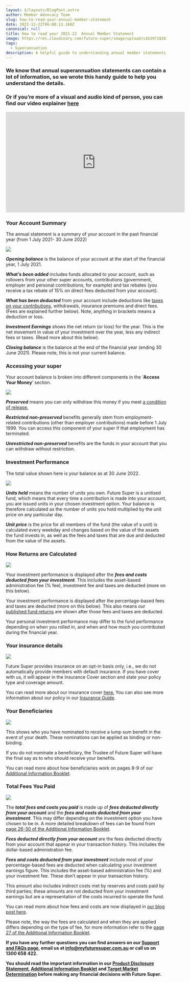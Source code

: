 ```yaml
---
layout: $/layouts/BlogPost.astro
author: Member Advocacy Team
slug: how-to-read-your-annual-member-statement
date: 2022-12-22T06:08:13.168Z
canonical: null
title: How to read your 2021-22  Annual Member Statement
image: https://res.cloudinary.com/future-super/image/upload/v1639718267/Member_Statement.png
tags:
  - Superannuation
description: A helpful guide to understanding annual member statements.
---
```

### We know that annual superannuation statements can contain a lot of information, so we wrote this handy guide to help you understand the details.

### Or if you’re more of a visual and audio kind of person, you can find our video explainer [here](https://www.youtube.com/watch?v=ycl6Vkksmww&ab_channel=FutureSuper)

<iframe width="560" height="315" src="https://www.youtube.com/embed/ycl6Vkksmww" title="YouTube video player" frameborder="0" allow="accelerometer; autoplay; clipboard-write; encrypted-media; gyroscope; picture-in-picture" allowfullscreen></iframe>

### **Your Account Summary**

The annual statement is a summary of your account in the past financial year (from 1 July 2021- 30 June 2022)

![](https://i.postimg.cc/Bn67nZFd/Account-Summary-2-m3jfjg-2022.jpg)

***Opening balance*** is the balance of your account at the start of the financial year, 1 July 2021.

***What’s been added*** includes funds allocated to your account, such as rollovers from your other super accounts, contributions (government, employer and personal contributions, for example) and tax rebates (you receive a tax rebate of 15% on direct fees deducted from your account).

***What has been deducted*** from your account include deductions like [taxes on your contributions](https://www.futuresuper.com.au/faqs/why-is-tax-taken-from-my-account), withdrawals, insurance premiums and direct fees. (Fees are explained further below). Note, anything in brackets means a deduction or loss.

***Investment Earnings*** shows the net return (or loss) for the year. This is the net movement in value of your investment over the year, less any indirect fees or taxes. (Read more about this below).

***Closing balance*** is the balance at the end of the financial year (ending 30 June 2021). Please note, this is not your current balance.

### Accessing your super

Your account balance is broken into different components in the ‘**Access Your Money**’ section.

![](https://i.postimg.cc/j2tZ0RK3/Access-to-your-Money-2-eaviea-2022.jpg)

***Preserved*** means you can only withdraw this money if you meet [a condition of release.](https://www.futuresuper.com.au/faqs/what-is-a-condition-of-release/)‍

***Restricted non-preserved*** benefits generally stem from employment-related contributions (other than employer contributions) made before 1 July 1999. You can access this component of your super if that employment has terminated.

***Unrestricted non-preserved*** benefits are the funds in your account that you can withdraw without restriction.

### **Investment Performance**

The total value shown here is your balance as at 30 June 2022. 

![](https://i.postimg.cc/DfGP5JQv/Investment-Information-Example-2022.jpg)

***Units held*** means the number of units you own. Future Super is a unitised fund, which means that every time a contribution is made into your account, you are issued units in your chosen investment option. Your balance is therefore calculated as the number of units you hold multiplied by the unit price on any particular day.

***Unit price*** is the price for all members of the fund (the value of a unit) is calculated every weekday and changes based on the value of the assets the fund invests in, as well as the fees and taxes that are due and deducted from the value of the assets.

### **How Returns are Calculated**

![](https://i.postimg.cc/1tBsZ5wf/statement-pic-4-performance.png)

Your investment performance is displayed after the ***fees and costs deducted from your investment***. This includes the asset-based administration fee (% fee), investment fee and taxes are deducted (more on this below). 

Your investment performance is displayed after the percentage-based fees and taxes are deducted (more on this below). This also means our [published fund returns](https://www.myfuturesuper.com.au/choosing/performanceandreturns) are shown after those fees and taxes are deducted.

Your personal investment performance may differ to the fund performance depending on when you rolled in, and when and how much you contributed during the financial year.

### Your insurance details

![](https://i.postimg.cc/255PBFZ8/statement-pic-5-insurance.png)

Future Super provides insurance on an opt-in basis only, i.e., we do not automatically provide members with default insurance. If you have cover with us, it will appear in the Insurance Cover section and state your policy type and coverage amount.

You can read more about our insurance cover [here.](https://www.myfuturesuper.com.au/faqs/does-future-super-offer-insurance/) You can also see more information about our policy in our [Insurance Guide](https://content.myfuturesuper.com.au/forms-docs/FS_InsuranceGuide_05102021.pdf).

### Your Beneficiaries

![](https://res.cloudinary.com/fdq5gvf9pls/image/upload/c_scale,w_680/v1639567989/Member%20Statement%20blog/Beneficiary_Details_uqci1k.png)

This shows who you have nominated to receive a lump sum benefit in the event of your death. These nominations can be applied as binding or non-binding. 

If you do not nominate a beneficiary, the Trustee of Future Super will have the final say as to who should receive your benefits. 

You can read more about how beneficiaries work on pages 8-9 of our [Additional Information Booklet](https://content.myfuturesuper.com.au/forms-docs/FS_AIB_20122022.pdf). 

### Total Fees You Paid

![](https://i.postimg.cc/B6bpgmSt/Screen-Shot-2022-12-21-at-6-06-40-pm.png)

The ***total fees and costs you paid*** is made up of ***fees deducted directly from your account*** and the ***fees and costs deducted from your investment***. This may differ depending on the investment option you have chosen to be in. A more detailed breakdown of fees can be found from [page 26-30 of the Additional Information Booklet](https://content.myfuturesuper.com.au/forms-docs/FS_AIB_20122022.pdf). 

***Fees deducted directly from your account*** are the fees deducted directly from your account that appear in your transaction history. This includes the dollar-based administration fee.

***Fees and costs deducted from your investment*** include most of your percentage-based fees are deducted when calculating your investment earnings figure. This includes the asset-based administration fee (%) and your investment fee. These don’t appear in your transaction history.

This amount also includes indirect costs met by reserves and costs paid by third parties; these amounts are not deducted from your investment earnings but are a representation of the costs incurred to operate the fund. 

You can read more about how fees and costs are now displayed in [our blog post here](<our blog post here>). 

Please note, the way the fees are calculated and when they are applied differs depending on the type of fee, for more information refer to the [page 27 of the Additional Information Booklet](https://content.myfuturesuper.com.au/forms-docs/FS_AIB_20122022.pdf).

**If you have any further questions you can find answers on our [Support and FAQs page](https://www.myfuturesuper.com.au/support-and-faqs/), email us at info@myfuturesuper.com.au or call us on 1300 658 422.**

**You should read the important information in our [Product Disclosure Statement](https://content.myfuturesuper.com.au/forms-docs/FS_PDS_20122022.pdf), [Additional Information Booklet](https://content.myfuturesuper.com.au/forms-docs/FS_AIB_20122022.pdf) and [Target Market Determination](https://www.futuresuper.com.au/tmd) before making any financial decisions with Future Super.**